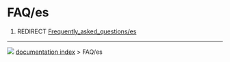 # FAQ/es
1.  REDIRECT [Frequently_asked_questions/es](Frequently_asked_questions/es.md)



---
![](images/Right_arrow.png) [documentation index](../README.md) > FAQ/es
